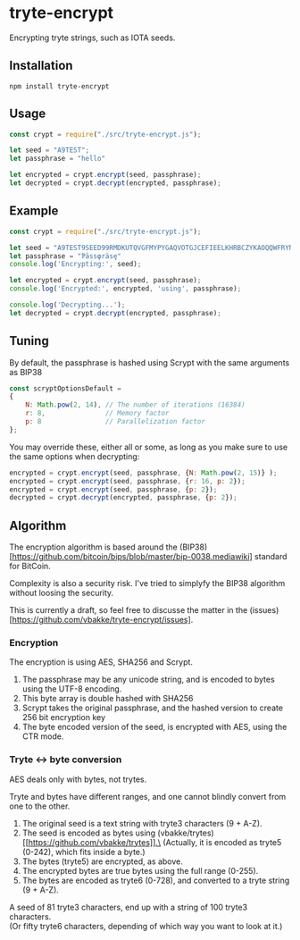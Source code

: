# tryte-encrypt
Encrypting tryte strings, such as IOTA seeds.

## Installation

`npm install tryte-encrypt`

## Usage
```javascript
const crypt = require("./src/tryte-encrypt.js");

let seed = "A9TEST";
let passphrase = "hello"

let encrypted = crypt.encrypt(seed, passphrase);
let decrypted = crypt.decrypt(encrypted, passphrase);
```
## Example
```javascript
const crypt = require("./src/tryte-encrypt.js");

let seed = "A9TEST9SEED99RMDKUTQVGFMYPYGAQVOTGJCEFIEELKHRBCZYKAOQQWFRYNGYDAEIKTHQJINZDPYNYOS9";
let passphrase = "Ƥāssφräsę"
console.log('Encrypting:', seed);

let encrypted = crypt.encrypt(seed, passphrase);
console.log('Encrypted:', encrypted, 'using', passphrase);

console.log('Decrypting...');
let decrypted = crypt.decrypt(encrypted, passphrase);
```

## Tuning
By default, the passphrase is hashed using Scrypt with the same arguments as BIP38 
```javascript
const scryptOptionsDefault = 
{
    N: Math.pow(2, 14), // The number of iterations (16384)
    r: 8,               // Memory factor
    p: 8                // Parallelization factor
};
```

You may override these, either all or some, as long as you make sure to use the same options when decrypting:
```javascript
encrypted = crypt.encrypt(seed, passphrase, {N: Math.pow(2, 15)} );
encrypted = crypt.encrypt(seed, passphrase, {r: 16, p: 2});
encrypted = crypt.encrypt(seed, passphrase, {p: 2});
decrypted = crypt.decrypt(encrypted, passphrase, {p: 2});
```


## Algorithm
The encryption algorithm is based around the (BIP38)[https://github.com/bitcoin/bips/blob/master/bip-0038.mediawiki] standard for BitCoin. 

Complexity is also a security risk. I've tried to simplyfy the BIP38 algorithm without loosing the security.

This is currently a draft, so feel free to discusse the matter in the (issues)[https://github.com/vbakke/tryte-encrypt/issues].

### Encryption
The encryption is using AES, SHA256 and Scrypt.

1. The passphrase may be any unicode string, and is encoded to bytes using the UTF-8 encoding.
2. This byte array is double hashed with SHA256
3. Scrypt takes the original passphrase, and the hashed version to create 256 bit encryption key
4. The byte encoded version of the seed, is encrypted with AES, using the CTR mode.

### Tryte <-> byte conversion
AES deals only with bytes, not trytes.

Tryte and bytes have different ranges, and one cannot blindly convert from one to the other.

1. The original seed is a text string with tryte3 characters (9 + A-Z).
2. The seed is encoded as bytes using (vbakke/trytes)[[https://github.com/vbakke/trytes]].\
(Actually, it is encoded as tryte5 (0-242), which fits inside a byte.)
3. The bytes (tryte5) are encrypted, as above.
4. The encrypted bytes are true bytes using the full range (0-255).
5. The bytes are encoded as tryte6 (0-728), and converted to a tryte string (9 + A-Z).

A seed of 81 tryte3 characters, end up with a string of 100 tryte3 characters.\
(Or fifty tryte6 characters, depending of which way you want to look at it.)




